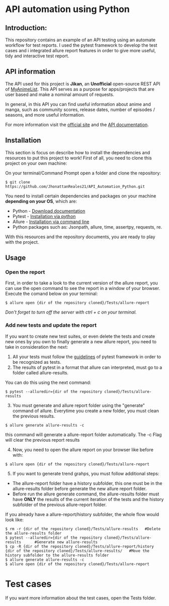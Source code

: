 # API automation using Python

## Introduction:
This repository contains an example of an API testing using an automate workflow for test reports. I used the pytest framework to develop the test cases and i integrated allure report features in order to give more useful, tidy and interactive test report.

## API information
The API used for this project is **Jikan**, an **Unofficial** open-source REST API of [MyAnimeList](https://myanimelist.net/). This API serves as a purpose for apps/projects that are user based and make a nominal amount of requests. 

In general, in this API you can find useful information about anime and manga, such as community scores, release dates, number of episodes / seasons, and more useful information.  

For more information visit the [official site](https://jikan.moe/) and the [API documentation](https://jikan.docs.apiary.io/#). 

## Installation
This section is focus on describe how to install the dependencies and resources to put this project to work! First of all, you need to clone this project on your own machine:  

On your terminal/Command Prompt open a folder and clone the repository:
```
$ git clone https://github.com/JhonattanReales21/API_Automation_Python.git
```

You need to install certain dependencies and packages on your machine **depending on your OS**, which are:
* Python - [Download documentation](https://www.python.org/downloads/)
* Pytest - [Installation via python](https://docs.pytest.org/en/6.2.x/getting-started.html)
* Allure - [Installation via command line](https://docs.qameta.io/allure/#_installing_a_commandline)
* Python packages such as: Jsonpath, allure, time, assertpy, requests, re.

With this resources and the repository documents, you are ready to play with the project.

## Usage

### Open the report

First, in order to take a look to the current version of the allure report, you can use the open command to see the report in a window of your browser. Execute the comand below on your terminal:

```
$ allure open {dir of the repository cloned}/Tests/allure-report
```
*Don't forget to turn off the server with ctrl + c on your terminal.*

### Add new tests and update the report

If you want to create new test suites, or even delete the tests and create new ones by you own to finally generate a new allure report, you need to take in consideration the next:
1. All your tests must follow the [guidelines](https://docs.pytest.org/en/6.2.x/getting-started.html#create-your-first-test) of pytest framework in order to be recognized as tests.
2. The results of pytest in a format that allure can interpreted, must go to a folder called allure-results.  

You can do this using the next command:

```
$ pytest --alluredir={dir of the repository cloned}/Tests/allure-results
```

3. You must generate and allure report folder using the "generate" command of allure. Everytime you create a new folder, you must clean the previous results.

```
$ allure generate allure-results -c
```
this command will generate a allure-report folder automatically. The -c Flag will clear the previous report results

4. Now, you need to open the allure report on your browser like before with:

```
$ allure open {dir of the repository cloned}/Tests/allure-report
```

5. If you want to generate trend grahps, you must follow additional steps:  
 
* The allure-report folder have a history subfolder, this one must be in the allure-results folder before generate the new allure report folder.  
* Before run the allure generate command, the allure-results folder must have **ONLY** the results of the current iteration of the tests and the history subfolder of the previous allure-report folder.

If you already have a allure-report/history subfolder, the whole flow would look like:

```
$ rm -r {dir of the repository cloned}/Tests/allure-results   #Delete the allure-results folder
$ pytest --alluredir={dir of the repository cloned}/Tests/allure-results      #Generate new allure-results
$ cp -R {dir of the repository cloned}/Tests/allure-report/history  {dir of the repository cloned}/Tests/allure-results/   #Move the history subfolder to the allure-results folder
$ allure generate allure-results -c     
$ allure open {dir of the repository cloned}/Tests/allure-report
```

# Test cases
If you want more information about the test cases, open the Tests folder.







